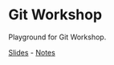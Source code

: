 # Git Workshop

Playground for Git Workshop.

[Slides](https://docs.google.com/presentation/d/1chQ7yY8mYBSjAWq58JwMr6rXPhnt9Un0-ua4AC925Ts/edit?usp=sharing) - [Notes](https://yonvictor.notion.site/Git-Workshop-5adae697789f49c5b30725c1975907ab)

